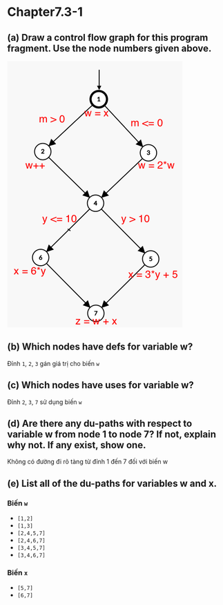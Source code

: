 # Chapter7.3-1

## (a) Draw a control flow graph for this program fragment. Use the node numbers given above.

![image](./Assets/Chapter7.3-1.png)

## (b) Which nodes have defs for variable w?

Đỉnh `1`, `2`, `3` gán giá trị cho biến `w`

## (c) Which nodes have uses for variable w?

Đỉnh `2`, `3`, `7` sử dụng biến `w`

## (d) Are there any du-paths with respect to variable w from node 1 to node 7? If not, explain why not. If any exist, show one.

Không có đường đi rõ tàng từ đỉnh 1 đến 7 đối với biến w

## (e) List all of the du-paths for variables w and x.

### Biến `w`
-   `[1,2]`
-   `[1,3]`
-   `[2,4,5,7]`
-   `[2,4,6,7]`
-   `[3,4,5,7]`
-   `[3,4,6,7]`

### Biến `x`

-   `[5,7]`
-   `[6,7]`
